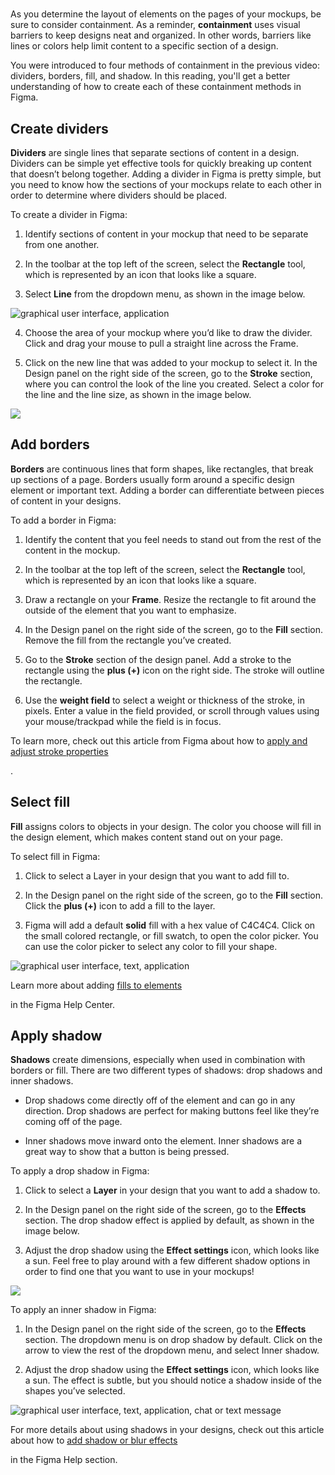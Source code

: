 

# 

As you determine the layout of elements on the pages of your mockups, be sure to consider containment. As a reminder, **containment** uses visual barriers to keep designs neat and organized. In other words, barriers like lines or colors help limit content to a specific section of a design.

You were introduced to four methods of containment in the previous video: dividers, borders, fill, and shadow. In this reading, you'll get a better understanding of how to create each of these containment methods in Figma.

## Create dividers

**Dividers** are single lines that separate sections of content in a design. Dividers can be simple yet effective tools for quickly breaking up content that doesn’t belong together. Adding a divider in Figma is pretty simple, but you need to know how the sections of your mockups relate to each other in order to determine where dividers should be placed.

To create a divider in Figma:

1. Identify sections of content in your mockup that need to be separate from one another.
    
2. In the toolbar at the top left of the screen, select the **Rectangle** tool, which is represented by an icon that looks like a square.
    
3. Select **Line** from the dropdown menu, as shown in the image below.
    

![graphical user interface, application](https://d3c33hcgiwev3.cloudfront.net/imageAssetProxy.v1/_5f36b0e581064a0594c5b274f49910f1_Screenshot-2025-02-26-11.43.22-AM-1.png?expiry=1745366400000&hmac=szR8JQhs8f5Zr8bNAOG52aRoSQTPixYUWQZxROcs9bU)

4. Choose the area of your mockup where you’d like to draw the divider. Click and drag your mouse to pull a straight line across the Frame.

5. Click on the new line that was added to your mockup to select it. In the Design panel on the right side of the screen, go to the **Stroke** section, where you can control the look of the line you created. Select a color for the line and the line size, as shown in the image below.

![](https://d3c33hcgiwev3.cloudfront.net/imageAssetProxy.v1/_cfc4c7c3f8a44c6397f4b8e16d2a2ef1_Screenshot-2025-02-26-11.47.06-AM-1.png?expiry=1745366400000&hmac=QcqMaWwbF6XVBAwS52W2Gj1Cd5ljY4CPIR-1LZjkIFM)

## Add borders

**Borders** are continuous lines that form shapes, like rectangles, that break up sections of a page. Borders usually form around a specific design element or important text. Adding a border can differentiate between pieces of content in your designs.

To add a border in Figma:

1. Identify the content that you feel needs to stand out from the rest of the content in the mockup.
    
2. In the toolbar at the top left of the screen, select the **Rectangle** tool, which is represented by an icon that looks like a square.
    
3. Draw a rectangle on your **Frame**. Resize the rectangle to fit around the outside of the element that you want to emphasize. 
    
4. In the Design panel on the right side of the screen, go to the **Fill** section. Remove the fill from the rectangle you’ve created.
    
5. Go to the **Stroke** section of the design panel. Add a stroke to the rectangle using the **plus (+)** icon on the right side. The stroke will outline the rectangle.
    
6. Use the **weight field** to select a weight or thickness of the stroke, in pixels. Enter a value in the field provided, or scroll through values using your mouse/trackpad while the field is in focus.
    

To learn more, check out this article from Figma about how to [apply and adjust stroke properties](https://help.figma.com/hc/en-us/articles/360049283914-Apply-and-adjust-stroke-properties)

.

## Select fill

**Fill** assigns colors to objects in your design. The color you choose will fill in the design element, which makes content stand out on your page.

To select fill in Figma:

1. Click to select a Layer in your design that you want to add fill to.
    
2. In the Design panel on the right side of the screen, go to the **Fill** section. Click the **plus (+)** icon to add a fill to the layer.
    
3. Figma will add a default **solid** fill with a hex value of C4C4C4. Click on the small colored rectangle, or fill swatch, to open the color picker. You can use the color picker to select any color to fill your shape.
    

![graphical user interface, text, application](https://d3c33hcgiwev3.cloudfront.net/imageAssetProxy.v1/_5b11b6f221e148de859ce789bd9d65f1_Frame-11-1-.png?expiry=1745366400000&hmac=7y2PY4jH_FfUVjUF0cP4aLRD8Ip3FUnHqnnZotc98G8)

Learn more about adding [fills to elements](https://help.figma.com/hc/en-us/articles/360040623954-Add-fills-to-text-and-shape-layers)

in the Figma Help Center.

## Apply shadow

**Shadows** create dimensions, especially when used in combination with borders or fill. There are two different types of shadows: drop shadows and inner shadows. 

- Drop shadows come directly off of the element and can go in any direction. Drop shadows are perfect for making buttons feel like they’re coming off of the page. 
    
- Inner shadows move inward onto the element. Inner shadows are a great way to show that a button is being pressed. 
    

To apply a drop shadow in Figma:

1. Click to select a **Layer** in your design that you want to add a shadow to.
    
2. In the Design panel on the right side of the screen, go to the **Effects** section. The drop shadow effect is applied by default, as shown in the image below.
    
3. Adjust the drop shadow using the **Effect settings** icon, which looks like a sun. Feel free to play around with a few different shadow options in order to find one that you want to use in your mockups!
    

![](https://d3c33hcgiwev3.cloudfront.net/imageAssetProxy.v1/_56eeeae18deb44c584014abbacdb1bf1_Frame-13-1-.png?expiry=1745366400000&hmac=qI2-P6IPQmeGvlvOSkbaIMukqJq9v3Qs2JNDKItvWXA)

To apply an inner shadow in Figma:

1. In the Design panel on the right side of the screen, go to the **Effects** section. The dropdown menu is on drop shadow by default. Click on the arrow to view the rest of the dropdown menu, and select Inner shadow.
    
2. Adjust the drop shadow using the **Effect settings** icon, which looks like a sun. The effect is subtle, but you should notice a shadow inside of the shapes you’ve selected. 
    

![graphical user interface, text, application, chat or text message](https://d3c33hcgiwev3.cloudfront.net/imageAssetProxy.v1/_5e92a1feceaa47d3b6703f2d6c2a8af1_Screenshot-2025-02-26-12.05.17-PM-1.png?expiry=1745366400000&hmac=eZnr2g1-Vc93YBOCvMCs88LbBHMWRy8mEyvH4cxsIwo)

For more details about using shadows in your designs, check out this article about how to [add shadow or blur effects](https://help.figma.com/hc/en-us/articles/360041488473-Apply-shadow-or-blur-effects)

in the Figma Help section.